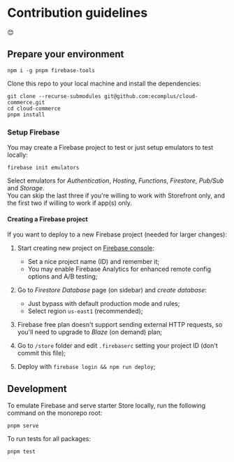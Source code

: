 # Contribution guidelines

:blush:

## Prepare your environment

```console
npm i -g pnpm firebase-tools
```

Clone this repo to your local machine and install the dependencies:

```console
git clone --recurse-submodules git@github.com:ecomplus/cloud-commerce.git
cd cloud-commerce
pnpm install
```

### Setup Firebase

You may create a Firebase project to test or just setup emulators to test locally:

```console
firebase init emulators
```

Select emulators for _Authentication_, _Hosting_, _Functions_, _Firestore_, _Pub/Sub_ and  _Storage_.  
You can skip the last three if you're willing to work with Storefront only, and the first two if willing to work if app(s) only.

#### Creating a Firebase project

If you want to deploy to a new Firebase project (needed for larger changes):

1. Start creating new project on [Firebase console](https://console.firebase.google.com/):
    - Set a nice project name (ID) and remember it;
    - You may enable Firebase Analytics for enhanced remote config options and A/B testing;

2. Go to _Firestore Database_ page (on sidebar) and _create database_:
    - Just bypass with default production mode and rules;
    - Select region `us-east1` (recommended);

3. Firebase free plan doesn't support sending external HTTP requests, so you'll need to upgrade to _Blaze_ (on demand) plan;

4. Go to `/store` folder and edit `.firebaserc` setting your project ID (don't commit this file);

5. Deploy with `firebase login && npm run deploy`;

## Development 

To emulate Firebase and serve starter Store locally, run the following command on the monorepo root:

```console
pnpm serve
```

To run tests for all packages:

```console
pnpm test
```
